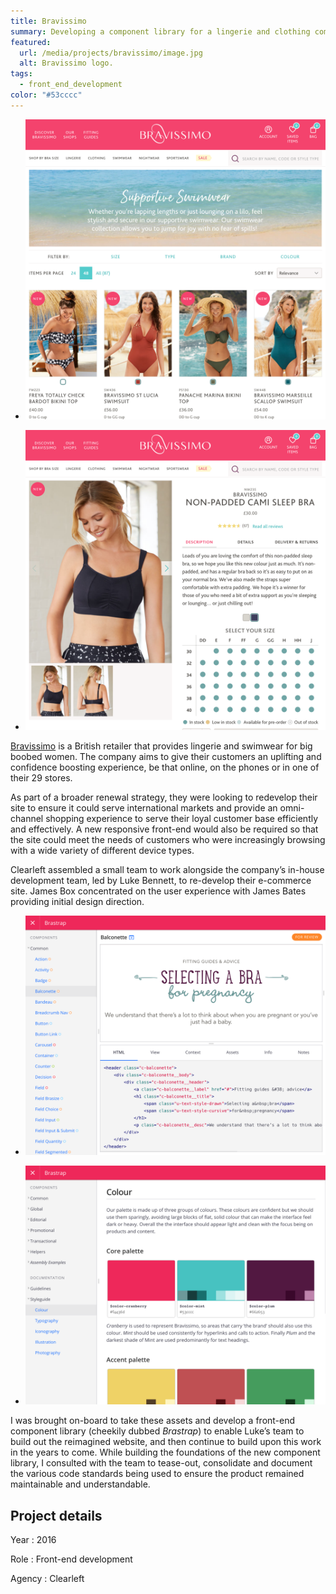 ```yaml
---
title: Bravissimo
summary: Developing a component library for a lingerie and clothing company for big boobed women.
featured:
  url: /media/projects/bravissimo/image.jpg
  alt: Bravissimo logo.
tags:
  - front_end_development
color: "#53cccc"
---
```


- ![Page listing swimwear available for sale.](../media/projects/bravissimo/swimwear.png#screenshot "Component preview and underlying code shown within Brastrap.")

- ![Product page.](../media/projects/bravissimo/product.png#screenshot "Brastrap styleguide page detailing colour palettes.")

[Bravissimo][1] is a British retailer that provides lingerie and swimwear for big boobed women. The company aims to give their customers an uplifting and confidence boosting experience, be that online, on the phones or in one of their 29 stores.

As part of a broader renewal strategy, they were looking to redevelop their site to ensure it could serve international markets and provide an omni-channel shopping experience to serve their loyal customer base efficiently and effectively. A new responsive front-end would also be required so that the site could meet the needs of customers who were increasingly browsing with a wide variety of different device types.

Clearleft assembled a small team to work alongside the company’s in-house development team, led by Luke Bennett, to re-develop their e-commerce site. James Box concentrated on the user experience with James Bates providing initial design direction.

- ![Brastrap component page.](../media/projects/bravissimo/brastrap_component.png#screenshot "Component preview and underlying code shown within Brastrap.")

- ![Brastrap styleguide page.](../media/projects/bravissimo/brastrap_palette.png#screenshot "Brastrap styleguide page detailing colour palettes.")

I was brought on-board to take these assets and develop a front-end component library (cheekily dubbed _Brastrap_) to enable Luke’s team to build out the reimagined website, and then continue to build upon this work in the years to come. While building the foundations of the new component library, I consulted with the team to tease-out, consolidate and document the various code standards being used to ensure the product remained maintainable and understandable.

## Project details

Year
: 2016

Role
: Front-end development

Agency
: Clearleft

[1]: https://www.bravissimo.com

